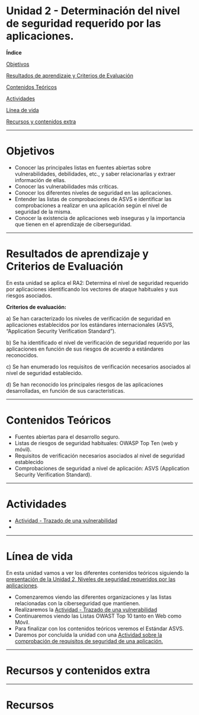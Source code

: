 # Unidad 2 - Determinación del nivel de seguridad requerido por las aplicaciones.


**Índice**

[Objetivos](#objetivos)

[Resultados de aprendizaje y Criterios de Evaluación](#resultados-de-aprendizaje-y-criterios-de-evaluación)

[Contenidos Teóricos](#contenidos-teóricos)

[Actividades](#actividades)

[Línea de vida](#línea-de-vida)

[Recursos y contenidos extra](#recursos-y-contenidos-extra)

---
# Objetivos

- Conocer las principales listas en fuentes abiertas sobre vulnerabilidades, debilidades, etc.,  y saber relacionarlas y  extraer información de ellas.
- Conocer las vulnerabilidades más críticas.
- Conocer los diferentes niveles de seguridad en las aplicaciones.
- Entender las listas de comprobaciones de ASVS e identificar las comprobaciones a realizar en una aplicación según el nivel de seguridad de la misma.
- Conocer la existencia de aplicaciones web inseguras y la importancia que tienen en el aprendizaje de ciberseguridad.

---

# Resultados de aprendizaje y Criterios de Evaluación

En esta unidad se aplica el RA2: Determina el nivel de seguridad requerido por aplicaciones identificando los vectores de ataque habituales y sus riesgos asociados.

**Criterios de evaluación:**

a)	Se han caracterizado los niveles de verificación de seguridad en aplicaciones establecidos por los estándares internacionales (ASVS, “Application Security Verification Standard”).

b)	Se ha identificado el nivel de verificación de seguridad requerido por las aplicaciones en función de sus riesgos de acuerdo a estándares reconocidos.

c)	Se han enumerado los requisitos de verificación necesarios asociados al nivel de seguridad establecido.

d)	Se han reconocido los principales riesgos de las aplicaciones desarrolladas, en función de sus características.

---

# Contenidos Teóricos


- Fuentes abiertas para el desarrollo seguro.
- Listas de riesgos de seguridad habituales: OWASP Top Ten (web y móvil).
- Requisitos de verificación necesarios asociados al nivel de seguridad establecido
- Comprobaciones de seguridad a nivel de aplicación: ASVS (Application Security Verification Standard).


---
# Actividades

- [Actividad - Trazado de una vulnerabilidad](Actividad-TrazadoVulnerabilidad/README.md)
- []()

---

# Línea de vida

En esta unidad vamos a ver los diferentes contenidos teóricos siguiendo la [presentación de la Unidad 2, Niveles de seguridad requeridos por las aplicaciones](./ContenidosTeoricos/PPSUnidad2-NivelesSeguridadRequeridos.pdf).

- Comenzaremos viendo las diferentes organizaciones y las listas relacionadas con la ciberseguridad que mantienen.
- Realizaremos la [Actividad - Trazado de una vulnerabilidad](Actividad-TrazadoVulnerabilidad/README.md)
- Continuaremos viendo las Listas OWAST Top 10 tanto en Web como Móvil.
- Para finalizar con los contenidos teóricos veremos el Estándar ASVS.
- Daremos por concluída la unidad con una [Actividad sobre la comprobación de requisitos de seguridad de una aplicación.](./Actividad-ComprobacionRequisitosSeguridadAplicacion/README.md)
---

# Recursos y contenidos extra



---
# Recursos